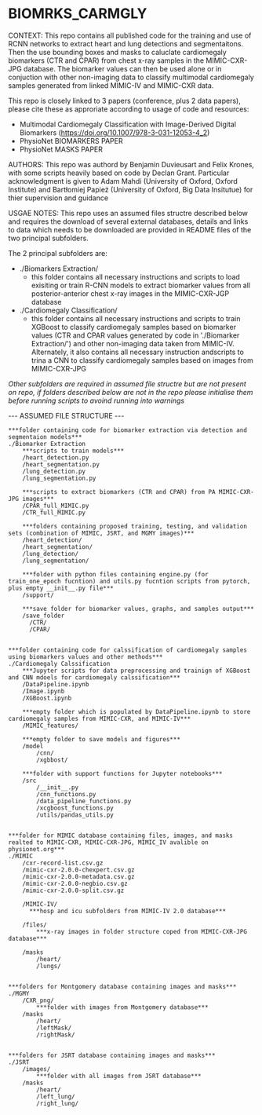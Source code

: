 # BIOMRKS_CARMGLY

CONTEXT:
This repo contains all published code for the training and use of RCNN networks to extract heart and lung detections and segmentaitons. Then the use bounding boxes and masks to caluclate cardiomegaly biomarkers (CTR and CPAR) from chest x-ray samples in the MIMIC-CXR-JPG database. The biomarker values can then be used alone or in conjuction with other non-imaging data to classify multimodal cardiomegaly samples generated from linked MIMIC-IV and MIMIC-CXR data.

This repo is closely linked to 3 papers (conference, plus 2 data papers), please cite these as approriate according to usage of code and resources:
- Multimodal Cardiomegaly Classification with Image-Derived Digital Biomarkers (https://doi.org/10.1007/978-3-031-12053-4_2)
- PhysioNet BIOMARKERS PAPER
- PhysioNet MASKS PAPER

AUTHORS:
This repo was authord by Benjamin Duvieusart and Felix Krones, with some scripts heavily based on code by Declan Grant. Particular acknowledgment is given to Adam Mahdi (University of Oxford, Oxford Institute) and Bartłomiej Papież (University of Oxford, Big Data Insitutue) for thier supervision and guidance

USGAE NOTES:
This repo uses an assumed files structre described below and requires the download of several external databases, details and links to data which needs to be downloaded are provided in README files of the two principal subfolders. 

The 2 principal subfolders are:
- ./Biomarkers Extraction/ 
  - this folder contains all necessary instructions and scripts to load exisiting or train R-CNN models to extract biomarker values from all posterior-anterior chest x-ray images in the MIMIC-CXR-JGP database
- ./Cardiomegaly Classification/
  - this folder contains all necessary instructions and scripts to train XGBoost to classify cardiomegaly samples based on biomarker values (CTR and CPAR values generated by code in './Biomarker Extraction/') and other non-imaging data taken from MIMIC-IV. Alternately, it also contains all necessary instruction andscripts to trina a CNN to classify cardiomegaly samples based on images from MIMIC-CXR-JPG

_Other subfolders are required in assumed file structre but are not present on repo, if folders described below are not in the repo please initialise them before running scripts to avoind running into warnings_


--- ASSUMED FILE STRUCTURE ---
  
    ***folder containing code for biomarker extraction via detection and segmentaion models***
    ./Biomarker Extraction
        ***scripts to train models***
        /heart_detection.py 
        /heart_segmentation.py
        /lung_detection.py
        /lung_segmentation.py

        ***scripts to extract biomarkers (CTR and CPAR) from PA MIMIC-CXR-JPG images***
        /CPAR_full_MIMIC.py
        /CTR_full_MIMIC.py

        ***folders containing proposed training, testing, and validation sets (combination of MIMIC, JSRT, and MGMY images)***
        /heart_detection/
        /heart_segmentation/
        /lung_detection/
        /lung_segmentation/

        ***folder with python files containing engine.py (for train_one_epoch fucntion) and utils.py fucntion scripts from pytorch, plus empty __init__.py file***
        /support/
        
        ***save folder for biomarker values, graphs, and samples output***
        /save_folder
          /CTR/
          /CPAR/

    
    ***folder containing code for calssification of cardiomegaly samples using biomarkers values and other methods***
    ./Cardiomegaly Calssification
        ***Jupyter scripts for data preprocessing and trainign of XGBoost and CNN mdoels for cardiomegaly calssification***
        /DataPipeline.ipynb
        /Image.ipynb
        /XGBoost.ipynb

        ***empty folder which is populated by DataPipeline.ipynb to store cardiomegaly samples from MIMIC-CXR, and MIMIC-IV*** 
        /MIMIC_features/

        ***empty folder to save models and figures*** 
        /model
            /cnn/
            /xgbbost/

        ***folder with support functions for Jupyter notebooks***
        /src
            /__init__.py
            /cnn_functions.py
            /data_pipeline_functions.py
            /xcgboost_functions.py
            /utils/pandas_utils.py


    ***folder for MIMIC database containing files, images, and masks realted to MIMIC-CXR, MIMIC-CXR-JPG, MIMIC_IV avalible on physionet.org***
    ./MIMIC 
        /cxr-record-list.csv.gz
        /mimic-cxr-2.0.0-chexpert.csv.gz
        /mimic-cxr-2.0.0-metadata.csv.gz
        /mimic-cxr-2.0.0-negbio.csv.gz
        /mimic-cxr-2.0.0-split.csv.gz
        
        /MIMIC-IV/ 
          ***hosp and icu subfolders from MIMIC-IV 2.0 database*** 
        
        /files/
            ***x-ray images in folder structure coped from MIMIC-CXR-JPG database***
            
        /masks
            /heart/
            /lungs/


    ***folders for Montgomery database containing images and masks***
    ./MGMY
        /CXR_png/
            ***folder with images from Montgomery database***
        /masks
            /heart/
            /leftMask/
            /rightMask/
            

    ***folders for JSRT database containing images and masks***
    ./JSRT
        /images/
            ***folder with all images from JSRT database***
        /masks
            /heart/
            /left_lung/
            /right_lung/
